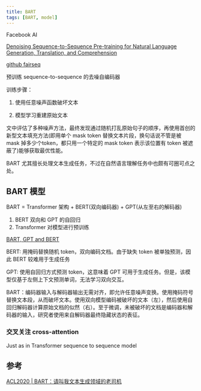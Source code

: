 ```yaml
---
title: BART
tags: [BART, model]
---
```


Facebook AI

[Denoising Sequence-to-Sequence Pre-training for Natural Language Generation, Translation, and Comprehension](https://www.aminer.cn/pub/5dbab2523a55acea3c05b02b?conf=acl2020)

[github fairseq](https://github.com/pytorch/fairseq/tree/master/examples/bart)

预训练 sequence-to-sequence 的去噪自编码器

训练步骤：

1. 使用任意噪声函数破坏文本

2. 模型学习重建原始文本

文中评估了多种噪声方法，最终发现通过随机打乱原始句子的顺序，再使用首创的新型文本填充方法(即用单个 mask token 替换文本片段，换句话说不管是被 mask 掉多少个token，都只用一个特定的 mask token 表示该位置有 token 被遮蔽了)能够获取最优性能。

BART 尤其擅长处理文本生成任务，不过在自然语言理解任务中也颇有可圈可点之处。

## BART 模型

BART = Transformer 架构 + BERT(双向编码器) + GPT(从左至右的解码器)

1. BERT 双向和 GPT 的自回归
2. Transformer 对模型进行预训练

[BART, GPT and BERT](https://image.jiqizhixin.com/uploads/editor/05c40e91-031b-4811-8372-a87e9ad59521/640.png)

BERT: 用掩码替换随机 token，双向编码文档。由于缺失 token 被单独预测，因此 BERT 较难用于生成任务

GPT: 使用自回归方式预测 token，这意味着 GPT 可用于生成任务。但是，该模型仅基于左侧上下文预测单词，无法学习双向交互。

BART：编码器输入与解码器输出无需对齐，即允许任意噪声变换。使用掩码符号替换文本段，从而破坏文本。使用双向模型编码被破坏的文本（左），然后使用自回归解码器计算原始文档的似然（右）。至于微调，未被破坏的文档是编码器和解码器的输入，研究者使用来自解码器最终隐藏状态的表征。

### 交叉关注 cross-attention

Just as in Transformer sequence to sequence model

## 参考

[ACL2020 | BART：请叫我文本生成领域的老司机](https://www.jiqizhixin.com/articles/2020-09-24)